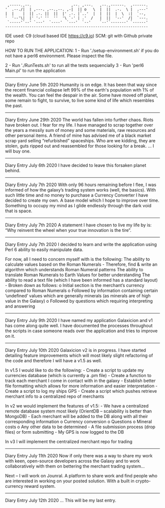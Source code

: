 
     ,-----.,--.                  ,--. ,---.   ,--.,------.  ,------.
    '  .--./|  | ,---. ,--.,--. ,-|  || o   \  |  ||  .-.  \ |  .---'
    |  |    |  || .-. ||  ||  |' .-. |`..'  |  |  ||  |  \  :|  `--, 
    '  '--'\|  |' '-' ''  ''  '\ `-' | .'  /   |  ||  '--'  /|  `---.
     `-----'`--' `---'  `----'  `---'  `--'    `--'`-------' `------'
    ----------------------------------------------------------------- 


IDE used: C9 (cloud based IDE https://c9.io)
SCM: git with Github private repo

HOW TO RUN THE APPLICATION:
1 - Run './setup-environment.sh' if you do not have a perl6 environment.
Please inspect the file.

2 - Run './RunTests.sh' to run all the tests sequencially
3 - Run 'perl6 Main.pl' to run the application

--------------------------------------------------------------------------------
Diary Entry June 5th 2020
Humanity is on edge. It has been that way since the recent financial collapse left 99% of the earth's population with 1% of the wealth. 
You can feel the despair in the air. Some have moved off planet, some remain to fight, to survive, to live some kind of life which resembles the past.

------
Diary Entry June 29th 2020
The world has fallen into further chaos. Riots have broken out. I fear for my life. 
I have managed to scrap together over the years a messily sum of money and some materials, raw resources and other personal items. 
A friend of mine has advised me of a black market scrap yard selling “refurbished” spaceships. 
Who are we kidding, they are stolen, guts ripped out and reassembled for those looking for a break.
...
I will buy one. 

-------
Diary Entry July 6th 2020
I have decided to leave this forsaken planet behind. 

-------
Diary Entry July 7th 2020
With only 96 hours remaining before I flee, I was informed of how the galaxy’s trading system works (well, the basics). 
With such little time and no money to purchase a Currency Converter I have decided to create my own. 
A base model which I hope to improve over time. 
Something to occupy my mind as I glide endlessly through the dark void that is space.

-------
Diary Entry July 7th 2020
A statement I have chosen to live my life by is:
“Why reinvent the wheel when your true innovation is the tire”.

-------
Diary Entry July 7th 2020
I decided to learn and write the application using Perl 6 ability to easily manipulate data. 

For now, all I need to concern myself with is the following:
The ability to calculate values based on the Roman Numerals
    -	Therefore, find & write an algorithm which understands Roman Numeral patterns
The ability to translate Roman Numerals to Earth Values for better understanding
The ability to read a text file (which I have been informed has a standard layout)
    -	Broken down as follows:
        o	Initial section is the merchant’s currency compared to Roman Numerals
        o	Followed by information containing certain ‘undefined’ values which are generally minerals (as minerals are of high value in the Galaxy)
    o	Followed by questions which requiring interpreting and answering

-------
Diary Entry July 9th 2020
I have named my application Galaxicion and v1 has come along quite well. 
I have documented the processes throughout the scripts in case someone reads over the application and tries to improve on it.

-------
Diary Entry July 10th 2020
Galaxicion v2 is in progress. 
I have started detailing feature improvements which will most likely slight refactoring of the code and therefore I will have a v1.5 as well.

In v1.5 I would like to do the following:
    -	Create a script to update my currencies database (which is currently a .pm file)
    -	Create a function to track each merchant I come in contact with in the galaxy
    -	Establish better file formatting which allows for more information and easier interpretation
    -	Create a script to log my ships GPS
    -	Create a script which pushes retrieve merchant info to a centralized repo of merchants

In v2 we would implement the features of v1.5:
    -	We have a centralized remote database system most likely (OrientDB – scalability is better than MongoDB)
    -	Each merchant will be added to the DB along with all their corresponding information
        o	Currency conversion
        o	Questions
        o	Mineral costs
        o	Any other data to be determined
    -	A file submission process (drop files) or form submitting
    -	My GPS is now logged to the DB

In v3 I will implement the centralized merchant repo for trading

-------
Diary Entry July 11th 2020
Now if only there was a way to share my work with keen, open-source developers across the Galaxy 
and to work collaboratively with them on bettering the merchant trading system…

Next – I will work on Jounral. 
A platform to share work and find people who are interested in working on your posted solution. 
With a built in crypto-currency reward system.  

-------
Diary Entry July 12th 2020
...
This will be my last entry.